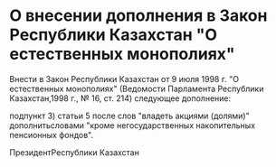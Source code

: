# О внесении дополнения в Закон Республики Казахстан "О естественных монополиях"

Внести в Закон Республики Казахстан от 9 июля 1998 г. "О естественных монополиях" (Ведомости Парламента Республики Казахстан,1998 г., № 16, ст. 214) следующее дополнение:

подпункт 3) статьи 5 после слов "владеть акциями (долями)" дополнитьсловами "кроме негосударственных накопительных пенсионных фондов".

ПрезидентРеспублики Казахстан

